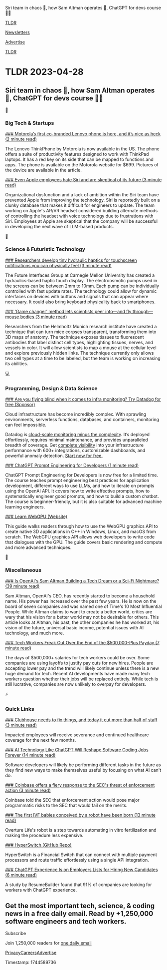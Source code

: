 Siri team in chaos 📱, how Sam Altman operates 👨, ChatGPT for devs course 👨‍💻

[TLDR](/)

[Newsletters](/newsletters)

[Advertise](https://advertise.tldr.tech/)

[TLDR](/)

# TLDR 2023-04-28

## Siri team in chaos 📱, how Sam Altman operates 👨, ChatGPT for devs course 👨‍💻

📱

### Big Tech & Startups

[### Motorola’s first co-branded Lenovo phone is here, and it’s nice as heck (2 minute read)](https://www.theverge.com/2023/4/26/23698302/motorola-thinkphone-lenovo-price-availability-hands-on?utm_source=tldrnewsletter)

The Lenovo ThinkPhone by Motorola is now available in the US. The phone offers a suite of productivity features designed to work with ThinkPad laptops. It has a red key on its side that can be mapped to functions and apps. The phone is available on the Motorola website for $699. Pictures of the device are available in the article.

[### Even Apple employees hate Siri and are skeptical of its future (3 minute read)](https://9to5mac.com/2023/04/27/apple-employees-siri-struggles/?utm_source=tldrnewsletter)

Organizational dysfunction and a lack of ambition within the Siri team have prevented Apple from improving the technology. Siri is reportedly built on a clunky database that makes it difficult for engineers to update. The team working on Apple's AR/VR headset considered building alternate methods of controlling the headset with voice technology due to frustrations with Siri. Employees at Apple are skeptical that the company will be successful in developing the next wave of LLM-based products.

🚀

### Science & Futuristic Technology

[### Researchers develop tiny hydraulic haptics for touchscreen notifications you can physically feel (3 minute read)](https://techcrunch.com/2023/04/27/tactile-push-notifications/?utm_source=tldrnewsletter)

The Future Interfaces Group at Carnegie Mellon University has created a hydraulics-based haptic touch display. The electroosmotic pumps used in the screens can be between 2mm to 10mm. Each pump can be individually controlled with fast update rates. The technology could allow for dynamic interfaces on devices with buttons and signals that can appear where necessary. It could also bring keyboard physicality back to smartphones.

[### ‘Game changer’ method lets scientists peer into—and fly through—mouse bodies (3 minute read)](https://www.science.org/content/article/game-changer-method-lets-scientists-peer-and-fly-through-mouse-bodies?utm_source=tldrnewsletter)

Researchers from the Helmholtz Munich research institute have created a technique that can turn mice corpses transparent, transforming them into 3D maps of anatomy. The technique exposes tissues to fluorescent antibodies that label distinct cell types, highlighting tissues, nerves, and vessels in color. It will allow scientists to map a mouse at the cellular level and explore previously hidden links. The technique currently only allows two cell types at a time to be labeled, but the team is working on increasing its abilities.

💻

### Programming, Design & Data Science

[### Are you flying blind when it comes to infra monitoring? Try Datadog for free (Sponsor)](https://www.datadoghq.com/dg/monitor/benefits-na/?utm_source=advertisement&amp;utm_medium=newsletter&amp;utm_campaign=dg-tldrnewsletter-coreplatform-ww-trial)

Cloud infrastructure has become incredibly complex. With sprawling environments, serverless functions, databases, and containers, monitoring can feel impossible.

Datadog is [cloud-scale monitoring minus the complexity](https://www.datadoghq.com/dg/monitor/benefits-na/?utm_source=advertisement&utm_medium=newsletter&utm_campaign=dg-tldrnewsletter-coreplatform-ww-trial). It’s deployed effortlessly, requires minimal maintenance, and provides unparalleled breadth of coverage. Get [complete visibility](https://www.datadoghq.com/dg/monitor/benefits-na/?utm_source=advertisement&utm_medium=newsletter&utm_campaign=dg-tldrnewsletter-coreplatform-ww-trial) into your infrastructure performance with 600+ integrations, customizable dashboards, and powerful anomaly detection. [Start now for free.](https://www.datadoghq.com/dg/monitor/benefits-na/?utm_source=advertisement&utm_medium=newsletter&utm_campaign=dg-tldrnewsletter-coreplatform-ww-trial)

[### ChatGPT Prompt Engineering for Developers (1 minute read)](https://twitter.com/AndrewYNg/status/1651605660382134274?utm_source=tldrnewsletter)

ChatGPT Prompt Engineering for Developers is now free for a limited time. The course teaches prompt engineering best practices for application development, different ways to use LLMs, and how to iterate on prompts using the OpenAI API. It covers how to write effective prompts, how to systematically engineer good prompts, and how to build a custom chatbot. The course is beginner-friendly, but it is also suitable for advanced machine learning engineers.

[### Learn WebGPU (Website)](https://eliemichel.github.io/LearnWebGPU/?utm_source=tldrnewsletter)

This guide walks readers through how to use the WebGPU graphics API to create native 3D applications in C++ in Windows, Linux, and macOS from scratch. The WebGPU graphics API allows web developers to write code that dialogues with the GPU. The guide covers basic rendering and compute and more advanced techniques.

🎁

### Miscellaneous

[### Is OpenAI's Sam Altman Building a Tech Dream or a Sci-Fi Nightmare? (39 minute read)](https://archive.ph/lA6Q8?utm_source=tldrnewsletter)

Sam Altman, OpenAI's CEO, has recently started to become a household name. His power has increased over the past few years. He is now on the board of seven companies and was named one of Time's 10 Most Influential People. While Altman claims to want to create a better world, critics are wary that his vision for a better world may not be desirable for others. This article looks at Altman, his past, the other companies he has worked at, his vision of the future, universal basic income, potential issues with AI technology, and much more.

[### Tech Workers Freak Out Over the End of the $500,000-Plus Payday (7 minute read)](https://archive.ph/bAhGW?utm_source=tldrnewsletter)

The days of $500,000+ salaries for tech workers could be over. Some companies are using layoffs to justify pay cuts for new hires. People are accepting lower pay and the trend will likely continue unless there is a new huge demand for tech. Recent AI developments have made many tech workers question whether their jobs will be replaced entirely. While tech is still lucrative, companies are now unlikely to overpay for developers.

⚡

### Quick Links

[### Clubhouse needs to fix things, and today it cut more than half of staff (3 minute read)](https://techcrunch.com/2023/04/27/clubhouse-needs-to-fix-things-and-today-it-cut-more-than-half-of-staff/?utm_source=tldrnewsletter)

Impacted employees will receive severance and continued healthcare coverage for the next few months.

[### AI Technology Like ChatGPT Will Reshape Software Coding Jobs Forever (14 minute read)](https://archive.ph/7XceZ?utm_source=tldrnewsletter)

Software developers will likely be performing different tasks in the future as they find new ways to make themselves useful by focusing on what AI can't do.

[### Coinbase offers a fiery response to the SEC's threat of enforcement action (3 minute read)](https://www.cnbc.com/2023/04/27/coinbase-offers-fiery-response-to-sec-wells-notice-.html?utm_source=tldrnewsletter)

Coinbase told the SEC that enforcement action would pose major programmatic risks to the SEC that would fail on the merits.

[### The first IVF babies conceived by a robot have been born (13 minute read)](https://archive.ph/Nl0B5?utm_source=tldrnewsletter)

Overture Life's robot is a step towards automating in vitro fertilization and making the procedure less expensive.

[### HyperSwitch (GitHub Repo)](https://github.com/juspay/hyperswitch?utm_source=tldrnewsletter)

HyperSwitch is a Financial Switch that can connect with multiple payment processors and route traffic effortlessly using a single API integration.

[### ChatGPT Experience Is on Employers Lists for Hiring New Candidates (6 minute read)](https://archive.ph/ghKO1?utm_source=tldrnewsletter)

A study by ResumeBuilder found that 91% of companies are looking for workers with ChatGPT experience.

## Get the most important tech, science, & coding news in a free daily email. Read by +1,250,000 software engineers and tech workers.

Subscribe

Join 1,250,000 readers for [one daily email](/api/latest/tech)

[Privacy](/privacy)[Careers](https://jobs.ashbyhq.com/tldr.tech)[Advertise](/tech/advertise)

Timestamp: 1744589736